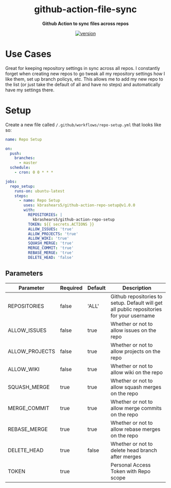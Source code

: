 <h1 align="center">github-action-file-sync</h1>


<div align="center">

<b>Github Action to sync files across repos</b>

[![version](https://img.shields.io/github/v/release/kbrashears5/github-action-repo-setup)](https://img.shields.io/github/v/release/kbrashears5/github-action-repo-setup)

</div>


# Use Cases
Great for keeping repository settings in sync across all repos. I constantly forget when creating new repos to go tweak all my repository settings how I like them, set up branch policys, etc. This allows me to add my new repo to the list (or just take the default of all and have no steps) and automatically have my settings there.

# Setup
Create a new file called `/.github/workflows/repo-setup.yml` that looks like so:
```yaml
name: Repo Setup

on:
  push:
    branches:
      - master
  schedule:
    - cron: 0 0 * * *

jobs:
  repo_setup:
    runs-on: ubuntu-latest
    steps:
      - name: Repo Setup
        uses: kbrashears5/github-action-repo-setup@v1.0.0
        with:
          REPOSITORIES: |
            kbrashears5/github-action-repo-setup
          TOKEN: ${{ secrets.ACTIONS }}
          ALLOW_ISSUES: 'true'
          ALLOW_PROJECTS: 'true'
          ALLOW_WIKI: 'true'
          SQUASH_MERGE: 'true'
          MERGE_COMMIT: 'true'
          REBASE_MERGE: 'true'
          DELETE_HEAD: 'false'
```
## Parameters
| Parameter | Required | Default | Description |
| --- | --- | --- | --- |
| REPOSITORIES | false | 'ALL' | Github repositories to setup. Default will get all public repositories for your username |
| ALLOW_ISSUES | false | true | Whether or not to allow issues on the repo |
| ALLOW_PROJECTS | false | true | Whether or not to allow projects on the repo |
| ALLOW_WIKI | false | true | Whether or not to allow wiki on the repo |
| SQUASH_MERGE | true | true | Whether or not to allow squash merges on the repo |
| MERGE_COMMIT | true | true | Whether or not to allow merge commits on the repo |
| REBASE_MERGE | true | true | Whether or not to allow rebase merges on the repo |
| DELETE_HEAD | true | false | Whether or not to delete head branch after merges |
| TOKEN | true |  |Personal Access Token with Repo scope |